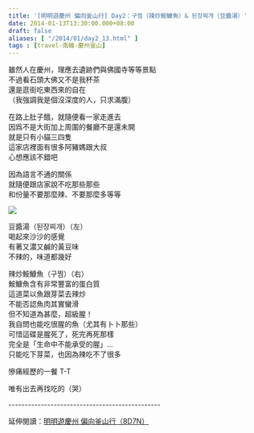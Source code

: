 ```yaml
---
title: '[明明遊慶州 偏向釜山行] Day2：구찜（辣炒鮟鱇魚）& 된장찌개（豆醬湯）'
date: 2014-01-13T13:30:00.000+08:00
draft: false
aliases: [ "/2014/01/day2_13.html" ]
tags : [travel-南韓-慶州釜山]
---
```


雖然人在慶州，理應去遺跡們與佛國寺等等景點  
不過看石頭大佛又不是我杯茶  
還是逛街吃東西來的自在  
（我強調我是個沒深度的人，只求滿腹）  
  
在路上肚子餓，就隨便看一家走進去  
因爲不是大街加上周圍的餐廳不是還未開  
就是只有小貓三四隻  
這家店裡面有很多阿豬媽跟大叔  
心想應該不錯吧  
  
因為語言不通的關係  
就隨便跟店家說不吃那些那些  
和份量不要那麼辣、不要那麼多等等  

![](/images/busanjj2b.jpg)

豆醬湯（된장찌개）（左）  
喝起來沙沙的感覺  
有著又濃又鹹的黃豆味  
不辣的，味道都幾好  
  
辣炒鮟鱇魚（구찜）（右）  
鮟鱇魚含有非常豐富的蛋白質  
這道菜以魚跟芽菜去辣炒  
不能否認魚肉其實蠻滑  
但不知道為甚麼，超級腥！  
我自問也能吃很腥的魚（尤其有卜卜那些）  
可惜這碟是腥死了，死完再死那樣  
完全是「生命中不能承受的腥」...  
只能吃下芽菜，也因為辣吃不了很多  
  
慘痛經歷的一餐 T-T  
  
  
唯有出去再找吃的（哭）  
  
\-----------------------------------------------  
  
延伸閱讀：[明明遊慶州 偏向釜山行（8D7N）](https://hidie.net/busanjj8d7n/)
